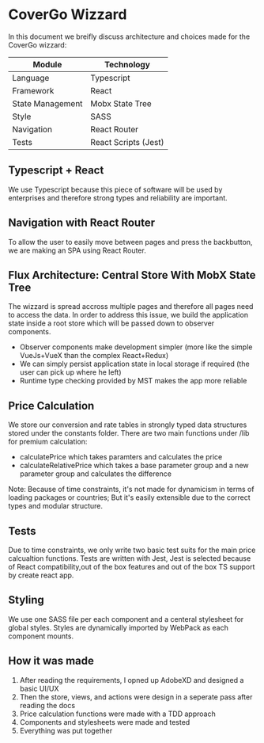 # CoverGo Wizzard

In this document we breifly discuss architecture and choices made for the CoverGo wizzard:

| Module           | Technology           |
| ---------------- | -------------------- |
| Language         | Typescript           |
| Framework        | React                |
| State Management | Mobx State Tree      |
| Style            | SASS                 |
| Navigation       | React Router         |
| Tests            | React Scripts (Jest) |

## Typescript + React

We use Typescript because this piece of software will be used by enterprises and therefore strong types and reliability are important.

## Navigation with React Router

To allow the user to easily move between pages and press the backbutton, we are making an SPA using React Router.

## Flux Architecture: Central Store With MobX State Tree

The wizzard is spread accross multiple pages and therefore all pages need to access the data. In order to address this issue, we build the application state inside a root store which will be passed down to observer components.

- Observer components make development simpler (more like the simple VueJs+VueX than the complex React+Redux)
- We can simply persist application state in local storage if required (the user can pick up where he left)
- Runtime type checking provided by MST makes the app more reliable

## Price Calculation

We store our conversion and rate tables in strongly typed data structures stored under the constants folder.
There are two main functions under /lib for premium calculation:

- calculatePrice which takes paramters and calculates the price
- calculateRelativePrice which takes a base parameter group and a new parameter group and calculates the difference

Note: Because of time constraints, it's not made for dynamicism in terms of loading packages or countries; But it's easily extensible due to the correct types and modular structure.

## Tests

Due to time constraints, we only write two basic test suits for the main price calcualtion functions. Tests are written with Jest, Jest is selected because of React compatibility,out of the box features and out of the box TS support by create react app.

## Styling

We use one SASS file per each component and a centeral stylesheet for global styles. Styles are dynamically imported by WebPack as each component mounts.

## How it was made

1. After reading the requirements, I opned up AdobeXD and designed a basic UI/UX
2. Then the store, views, and actions were design in a seperate pass after reading the docs
3. Price calculation functions were made with a TDD approach
4. Components and stylesheets were made and tested
5. Everything was put together

